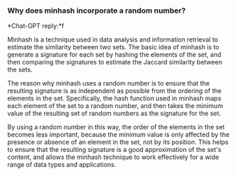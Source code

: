 ### Why does minhash incorporate a random number?

*Chat-GPT reply:*f

Minhash is a technique used in data analysis and information retrieval to estimate the similarity between two sets. The basic idea of minhash is to generate a signature for each set by hashing the elements of the set, and then comparing the signatures to estimate the Jaccard similarity between the sets.

The reason why minhash uses a random number is to ensure that the resulting signature is as independent as possible from the ordering of the elements in the set. Specifically, the hash function used in minhash maps each element of the set to a random number, and then takes the minimum value of the resulting set of random numbers as the signature for the set.

By using a random number in this way, the order of the elements in the set becomes less important, because the minimum value is only affected by the presence or absence of an element in the set, not by its position. This helps to ensure that the resulting signature is a good approximation of the set's content, and allows the minhash technique to work effectively for a wide range of data types and applications.